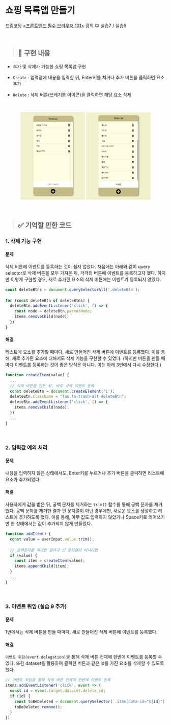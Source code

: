# 쇼핑 목록앱 만들기

드림코딩  [<프론트엔드 필수 브라우저 101>](https://academy.dream-coding.com/courses/browser101) 강의 中 실습7 / 실습9

<br>

> ## 📌 구현 내용

- 추가 및 삭제가 가능한 쇼핑 목록앱 구현

- `Create` : 입력창에 내용을 입력한 뒤, Enter키를 치거나 추가 버튼을 클릭하면 요소 추가

- `Delete` : 삭제 버튼(쓰레기통 아이콘)을 클릭하면 해당 요소 삭제

<br>

<p align="center">
  <img src="README.assets/image01.png" width="40%">
  <img src="README.assets/image02.png" width="40%">
</p>

<br>

> ## ✅ 기억할 만한 코드

### 1. 삭제 기능 구현

#### 문제

삭제 버튼에 이벤트를 등록하는 것이 쉽지 않았다. 처음에는 아래와 같이 query selector로 삭제 버튼을 모두 가져온 뒤, 각각의 버튼에 이벤트를 등록하고자 했다. 하지만 이렇게 구현할 경우, 새로 추가한 요소의 삭제 버튼에는 이벤트가 등록되지 않았다. 

```javascript
const deleteBtns = document.querySelectorAll('.deleteBtn');

for (const deleteBtn of deleteBtns) {
  deleteBtn.addEventListener('click', () => {
    const node = deleteBtn.parentNode;
    items.removeChild(node);
  })
}
```

#### 해결

리스트에 요소를 추가할 때마다, 새로 만들어진 삭제 버튼에 이벤트를 등록했다. 이를 통해, 새로 추가된 요소에 대해서도 삭제 기능을 구현할 수 있었다. (하지만 버튼을 만들 때마다 이벤트를 등록하는 것이 좋은 방식은 아니다. 이는 아래 3번에서 다시 수정한다.)

```javascript
function createItem(value) {
  ...
  // 삭제 버튼을 만든 뒤, 바로 삭제 이벤트 등록
  const deleteBtn = document.createElement('i');
  deleteBtn.className = "fas fa-trash-alt deleteBtn";
  deleteBtn.addEventListener('click', () => {
    items.removeChild(node);
  })
  ...
}
```

<br>

### 2. 입력값 예외 처리

#### 문제

내용을 입력하지 않은 상태에서도, Enter키를 누르거나 추가 버튼을 클릭하면 리스트에 요소가 추가되었다. 

#### 해결

사용자에게 값을 받은 뒤, 공백 문자를 제거하는 `trim()` 함수를 통해 공백 문자를 제거했다. 공백 문자를 제거한 결과 빈 문자열이 아닌 경우에만, 새로운 요소를 생성하고 리스트에 추가하도록 했다. 이를 통해, 아무 값도 입력하지 않았거나 Space키로 띄어쓰기만 한 상태에서는 값이 추가되지 않게 만들었다.

```javascript
function addItem() {
  const value = userInput.value.trim();

  // 공백문자를 제거한 결과가 빈 문자열이 아니라면
  if (value) {
    const item = createItem(value);
    items.appendChild(item);
  }
  ...
}
```

<br>

### 3. 이벤트 위임 (실습 9 추가)

#### 문제

1번에서는 삭제 버튼을 만들 때마다, 새로 만들어진 삭제 버튼에 이벤트를 등록했다. 

#### 해결

`이벤트 위임(event delegation)`을 통해 삭제 버튼 전체에 한번에 이벤트를 등록할 수 있다. 또한 dataset을 활용하여 클릭한 버튼과 같은 id를 가진 요소를 삭제할 수 있도록 했다.

```javascript
// 이벤트 위임을 통해 삭제 버튼 전체에 한번에 이벤트 등록
items.addEventListener('click', event => {
  const id = event.target.dataset.delete_id;
  if (id) {
    const toBeDeleted = document.querySelector(`.item[data-id="${id}"]`);
    toBeDeleted.remove();
  }
})
```